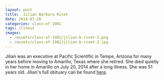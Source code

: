```yaml
---
layout: post
title:  Jilian Barbara Rivet
date: 2014-07-20
categories: class-of-1981
tags: illness
images:
  - /assets/class-of-1981/jilian-b-rivet-1.png
  - /assets/class-of-1981/jilian-b-rivet-2.jpg
---
```

Jilian was an executive at Pacific Scientific in Tempe, Arizona for many years before moving to Amarillo, Texas where she retired.  She died quietly in her home in Amarillo on July 20, 2014 after a long illness.  She was 51 years old.  Jilian's full obituary can be found [here](http://tinyurl.com/m6cbuwp).
